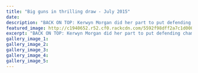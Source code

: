 ```yaml
---
title: "Big guns in thrilling draw - July 2015"
date: 
description: "BACK ON TOP: Kerwyn Morgan did her part to put defending champions WHS back on top of the points table against Kaiwhaiki on Monday night."
featured_image: http://c1940652.r52.cf0.rackcdn.com/5592f98dff2a7c1d000001fe/Netball-Mon-night,-Kerwyn-Morgan-1.7.15.jpg
excerpt: "BACK ON TOP: Kerwyn Morgan did her part to put defending champions WHS back on top of the points table against Kaiwhaiki on Monday night, from Wanganui Chronicle article on 1/7/15..."
gallery_image_1: 
gallery_image_2: 
gallery_image_3: 
gallery_image_4: 
gallery_image_5: 
---
```

